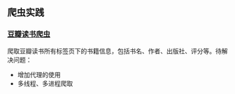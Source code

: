 ## 爬虫实践

### [豆瓣读书爬虫](https://github.com/zzc111120219/Spider/blob/master/doubandushu.py)
爬取豆瓣读书所有标签页下的书籍信息，包括书名、作者、出版社、评分等。待解决问题：

*  增加代理的使用  
*  多线程、多进程爬取   
